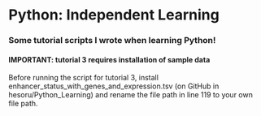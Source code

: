 # Python: Independent Learning
### Some tutorial scripts I wrote when learning Python!

#### IMPORTANT: tutorial 3 requires installation of sample data
Before running the script for tutorial 3, install enhancer_status_with_genes_and_expression.tsv (on GitHub in hesoru/Python_Learning) and rename the file path in line 119 to your own file path.
